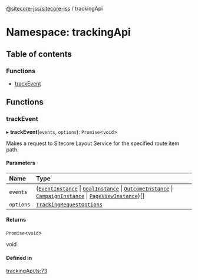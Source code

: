 [@sitecore-jss/sitecore-jss](../README.md) / trackingApi

# Namespace: trackingApi

## Table of contents

### Functions

- [trackEvent](trackingApi.md#trackevent)

## Functions

### trackEvent

▸ **trackEvent**(`events`, `options`): `Promise`<`void`\>

Makes a request to Sitecore Layout Service for the specified route item path.

#### Parameters

| Name | Type |
| :------ | :------ |
| `events` | ([`EventInstance`](../interfaces/EventInstance.md) \| [`GoalInstance`](../interfaces/GoalInstance.md) \| [`OutcomeInstance`](../interfaces/OutcomeInstance.md) \| [`CampaignInstance`](../interfaces/CampaignInstance.md) \| [`PageViewInstance`](../interfaces/PageViewInstance.md))[] |
| `options` | [`TrackingRequestOptions`](../interfaces/TrackingRequestOptions.md) |

#### Returns

`Promise`<`void`\>

void

#### Defined in

[trackingApi.ts:73](https://github.com/Sitecore/jss/blob/f5c66a8c/packages/sitecore-jss/src/tracking/trackingApi.ts#L73)
